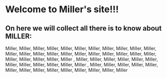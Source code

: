 # Welcome to Miller's site!!!
## On here we will collect all there is to know about MILLER:
Miller, Miller, Miller, Miller, Miller, Miller, Miller, Miller, Miller, Miller, Miller, Miller, Miller, Miller, 
Miller, Miller, Miller, Miller, Miller, Miller, Miller, Miller, Miller, Miller, Miller, Miller, Miller
, Miller, Miller, Miller, Miller, Miller, Miller, Miller, Miller, Miller, Miller, Miller, Miller
, Miller, Miller, Miller, Miller, Miller, Miller, Miller, Miller, Miller, Miller, Miller, Miller, Miller, Miller